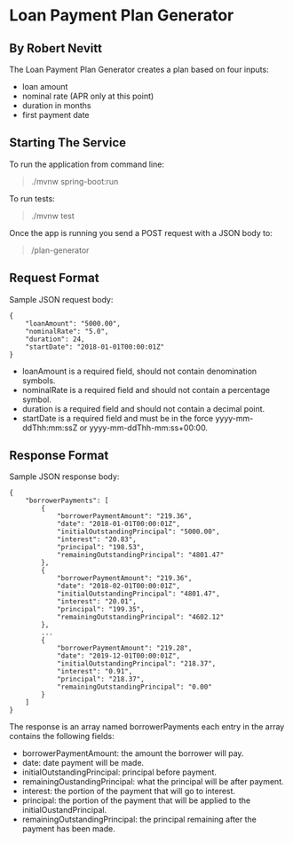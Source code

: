 Loan Payment Plan Generator
===========================
By Robert Nevitt
----------------

The Loan Payment Plan Generator creates a plan based on four inputs: 
* loan amount
* nominal rate (APR only at this point)
* duration in months
* first payment date

Starting The Service
----------------

To run the application from command line:
> ./mvnw spring-boot:run

To run tests:
> ./mvnw test

Once the app is running you send a POST request with a JSON body to:
> /plan-generator

Request Format
--------------

Sample JSON request body:

```
{
	"loanAmount": "5000.00",
	"nominalRate": "5.0",
	"duration": 24,
	"startDate": "2018-01-01T00:00:01Z"
}
```

* loanAmount is a required field, should not contain denomination symbols.
* nominalRate is a required field and should not contain a percentage symbol.
* duration is a required field and should not contain a decimal point.
* startDate is a required field and must be in the force yyyy-mm-ddThh:mm:ssZ or yyyy-mm-ddThh-mm:ss+00:00.

Response Format
---------------

Sample JSON response body:

```
{
    "borrowerPayments": [
        {
            "borrowerPaymentAmount": "219.36",
            "date": "2018-01-01T00:00:01Z",
            "initialOutstandingPrincipal": "5000.00",
            "interest": "20.83",
            "principal": "198.53",
            "remainingOutstandingPrincipal": "4801.47"
        },
        {
            "borrowerPaymentAmount": "219.36",
            "date": "2018-02-01T00:00:01Z",
            "initialOutstandingPrincipal": "4801.47",
            "interest": "20.01",
            "principal": "199.35",
            "remainingOutstandingPrincipal": "4602.12"
        },
        ...
        {
            "borrowerPaymentAmount": "219.28",
            "date": "2019-12-01T00:00:01Z",
            "initialOutstandingPrincipal": "218.37",
            "interest": "0.91",
            "principal": "218.37",
            "remainingOutstandingPrincipal": "0.00"
        }
    ]
}
```

The response is an array named borrowerPayments each entry in the array contains the following fields:
* borrowerPaymentAmount: the amount the borrower will pay.
* date: date payment will be made.
* initialOutstandingPrincipal: principal before payment.
* remainingOustandingPrincipal: what the principal will be after payment.
* interest: the portion of the payment that will go to interest.
* principal: the portion of the payment that will be applied to the initialOustandPrincipal.
* remainingOutstandingPrincipal: the principal remaining after the payment has been made.